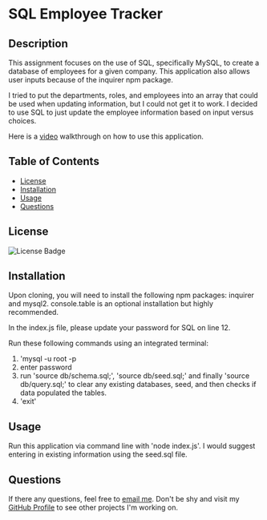# SQL Employee Tracker

## Description
This assignment focuses on the use of SQL, specifically MySQL, to create a database of employees for a given company. This application also allows user inputs because of the inquirer npm package. 

I tried to put the departments, roles, and employees into an array that could be used when updating information, but I could not get it to work. I decided to use SQL to just update the employee information based on input versus choices.

Here is a [video](https://drive.google.com/file/d/1t3Mo9Sj-5dZFsjclU-j2SeeBtdB3RW3n/view?usp=sharing) walkthrough on how to use this application.

## Table of Contents
- [License](#license)
- [Installation](#installation)
- [Usage](#usage)
- [Questions](#questions)

## License
![License Badge](https://img.shields.io/static/v1?label=license&message=None&color=blue)

## Installation
Upon cloning, you will need to install the following npm packages: inquirer and mysql2. console.table is an optional installation but highly recommended.

In the index.js file, please update your password for SQL on line 12.

Run these following commands using an integrated terminal:
1. 'mysql -u root -p
2. enter password
3. run 'source db/schema.sql;', 'source db/seed.sql;' and finally 'source db/query.sql;' to clear any existing databases, seed, and then checks if data populated the tables.
4. 'exit'

## Usage
Run this application via command line with 'node index.js'. I would suggest entering in existing information using the seed.sql file.

## Questions
If there any questions, feel free to [email me](mailto:dejesusf@uw.edu). Don't be shy and visit my [GitHub Profile](https://github.com/dejesusf) to see other projects I'm working on.